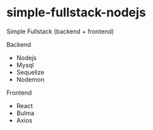 # simple-fullstack-nodejs
Simple Fullstack (backend + frontend)

Backend 
- Nodejs 
- Mysql
- Sequelize
- Nodemon

Frontend
- React
- Bulma
- Axios 
